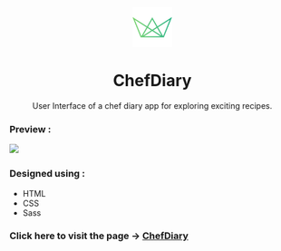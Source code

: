 <div align="center">

<img src="img/favicon.png" width=70 height=70> 

<h1>ChefDiary</h1>

<p>User Interface of a chef diary app for exploring exciting recipes.</p>

</div>



### Preview :

<img src="img/webpage.png">

### Designed using :
- HTML
- CSS
- Sass

### Click here to visit the page -> [ChefDiary](https://pm0824.github.io/chefdiary/)












